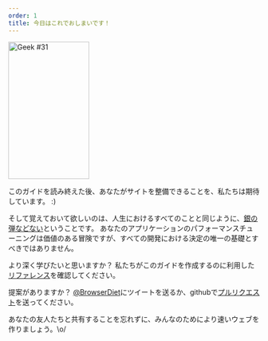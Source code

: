 ```yaml
---
order: 1
title: 今日はこれでおしまいです！
---
```


<div class="img-right">
  <img id="geek-31" src="http://browserdiet.com/en/assets/img/31.png" alt="Geek #31" width="162" height="275" />
</div>

このガイドを読み終えた後、あなたがサイトを整備できることを、私たちは期待しています。 :)

そして覚えておいて欲しいのは、人生におけるすべてのことと同じように、[銀の弾などない](http://www.cs.nott.ac.uk/~cah/G51ISS/Documents/NoSilverBullet.html)ということです。 あなたのアプリケーションのパフォーマンスチューニングは価値のある冒険ですが、すべての開発における決定の唯一の基礎とすべきではありません。

より深く学びたいと思いますか？ 私たちがこのガイドを作成するのに利用した[リファレンス](https://github.com/zenorocha/browser-diet/wiki/References)を確認してください。

提案がありますか？ [@BrowserDiet](http://twitter.com/browserdiet/)にツイートを送るか、githubで[プルリクエスト](https://github.com/zenorocha/browser-diet)を送ってください。

あなたの友人たちと共有することを忘れずに、みんなのためにより速いウェブを作りましょう。\o/
